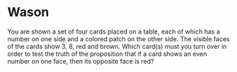 # Wason

You are shown a set of four cards placed on a table, each of which has a number on one side and a colored patch on the other side. The visible faces of the cards show 3, 8, red and brown. Which card(s) must you turn over in order to test the truth of the proposition that if a card shows an even number on one face, then its opposite face is red?
